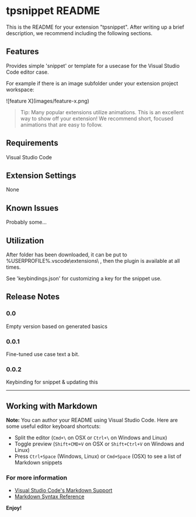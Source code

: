 # tpsnippet README

This is the README for your extension "tpsnippet". After writing up a brief description, we recommend including the following sections.

## Features

Provides simple 'snippet' or template for a usecase
for the Visual Studio Code editor case.


For example if there is an image subfolder under your extension project workspace:

\!\[feature X\]\(images/feature-x.png\)

> Tip: Many popular extensions utilize animations. This is an excellent way to show off your extension! We recommend short, focused animations that are easy to follow.

## Requirements

Visual Studio Code 

## Extension Settings

None

## Known Issues

Probably some...

## Utilization

After folder has been downloaded, it can be put to
%USERPROFILE%\.vscode\extensions\  , then the plugin is
available at all times.

See 'keybindings.json' for customizing a key for the snippet use.
 

## Release Notes


### 0.0

Empty version based on generated basics

### 0.0.1

Fine-tuned use case text a bit.

### 0.0.2

Keybinding for snippet & updating this

-----------------------------------------------------------------------------------------------------------

## Working with Markdown

**Note:** You can author your README using Visual Studio Code.  Here are some useful editor keyboard shortcuts:

* Split the editor (`Cmd+\` on OSX or `Ctrl+\` on Windows and Linux)
* Toggle preview (`Shift+CMD+V` on OSX or `Shift+Ctrl+V` on Windows and Linux)
* Press `Ctrl+Space` (Windows, Linux) or `Cmd+Space` (OSX) to see a list of Markdown snippets

### For more information

* [Visual Studio Code's Markdown Support](http://code.visualstudio.com/docs/languages/markdown)
* [Markdown Syntax Reference](https://help.github.com/articles/markdown-basics/)

**Enjoy!**